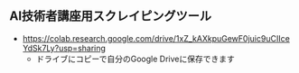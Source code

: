 ## AI技術者講座用スクレイピングツール
- https://colab.research.google.com/drive/1xZ_kAXkpuGewF0juic9uCIIceYdSk7Ly?usp=sharing
    - ドライブにコピーで自分のGoogle Driveに保存できます